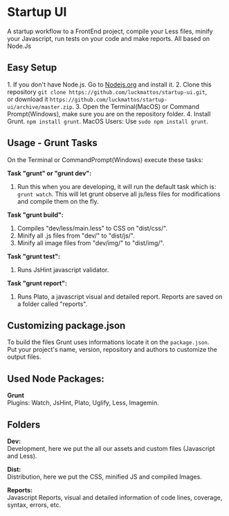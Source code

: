 <h1>Startup UI</h1>

A startup workflow to a FrontEnd project, compile your Less files, minify your Javascript, run tests on your code and make reports. All based on Node.Js<br>

<h2>Easy Setup</h2>
1. If you don't have Node.js. Go to <a href="http://nodejs.org/">Nodejs.org</a> and install it.
2. Clone this repository <code>git clone https://github.com/luckmattos/startup-ui.git</code>,<br>or download it <code>https://github.com/luckmattos/startup-ui/archive/master.zip</code>.
3. Open the Terminal(MacOS) or Command Prompt(Windows), make sure you are on the repository folder.
4. Install Grunt. <code>npm install grunt</code>. MacOS Users: Use <code>sudo npm install grunt</code>.

<h2>Usage - Grunt Tasks</h2>
<p>On the Terminal or CommandPrompt(Windows) execute these tasks:</p>

<strong>Task "grunt" or "grunt dev":</strong><br>
1. Run this when you are developing, it will run the default task which is: <code>grunt watch</code>. This will let grunt observe all js/less files for modifications and compile them on the fly.

<strong>Task "grunt build":</strong><br>
1. Compiles "dev/less/main.less" to CSS on "dist/css/".<br>
2. Minify all .js files from "dev/" to "dist/js/".<br>
3. Minify all image files from "dev/img/" to "dist/img/".

<strong>Task "grunt test":</strong><br>
1. Runs JsHint javascript validator.

<strong>Task "grunt report":</strong><br>
1. Runs Plato, a javascript visual and detailed report. Reports are saved on a folder called "reports".

<h2>Customizing package.json</h2>
To build the files Grunt uses informations locate it on the <code>package.json</code>.<br>Put your project's name, version, repository and authors to customize the output files.

<h2>Used Node Packages:</h2>
<p>
<strong>Grunt</strong><br>
Plugins: Watch, JsHint, Plato, Uglify, Less, Imagemin.
</p>

<h2>Folders</h2>
<strong>Dev:</strong><br>
Development, here we put the all our assets and custom files (Javascript and Less). <br>

<strong>Dist:</strong><br>
Distribution, here we put the CSS, minified JS and compiled Images. <br>

<strong>Reports:</strong><br>
Javascript Reports, visual and detailed information of code lines, coverage, syntax, errors, etc. <br>
